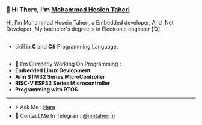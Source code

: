 ### 👋 Hi There, I'm [Mohammad Hosien Taheri](https://github.com/hardphoenix) 

Hi, I'm Mohammad Hosein Taheri, a Embedded developer, And .Net Developer ,My bachelor's degree is in Electronic engineer [Ώ].

##
-  skill in **C**  and **C#** Programming Language.

##

- 🔭 I'm Currnetly Working On Programming : 
- **Embedded Linux Devlopment**.
- **Arm STM32 Series MicroController**
- **RISC-V ESP32 Series Microcontroller**
- **Programming with RTOS**


-------------------
- ⚡ Ask Me : [Here](https://github.com/hardphoenix/hardphoenix/issues/1)
- 🔗 Contact Me In Telegram: [@mhtaheri_ir](https://t.me/mhtaheri_ir)


